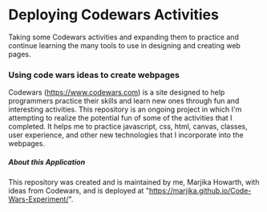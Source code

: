 # Deploying Codewars Activities

Taking some Codewars activities and expanding them to practice and continue learning the many tools to use in designing and creating web pages.  

### Using code wars ideas to create webpages

Codewars (https://www.codewars.com) is a site designed to help programmers practice their skills and learn new ones through fun and interesting activities. This repository is an ongoing project in which I'm attempting to realize the potential fun of some of the activities that I completed.  It helps me to practice javascript, css, html, canvas, classes, user experience, and other new technologies that I incorporate into the webpages.

##### About this Application

This repository was created and is maintained by me, Marjika Howarth, with ideas from Codewars, and is deployed at "https://marjika.github.io/Code-Wars-Experiment/".


